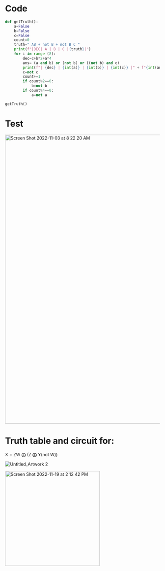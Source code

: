 # Code

```.py
def getTruth():
    a=False
    b=False
    c=False
    count=0
    truth=" AB + not B + not B C "
    print(f"|DEC| A | B | C |{truth}|")
    for i in range (8):
        dec=c+b*2+a*4
        ans= (a and b) or (not b) or ((not b) and c)
        print(f"| {dec} | {int(a)} | {int(b)} | {int(c)} |" + f"{int(ans)}".center(len(truth))+ "|")
        c=not c
        count+=1
        if count%2==0:
            b=not b
        if count%4==0:
            a=not a

getTruth()

```

# Test 
<img width="938" alt="Screen Shot 2022-11-03 at 8 22 20 AM" src="https://user-images.githubusercontent.com/100017195/199620576-99c6acae-8a8c-4a41-b770-0d31783f2365.png">

# Truth table and circuit for:
X = ZW ⨁ (Z ⨁ Y(not W)) 

![Untitled_Artwork 2](https://user-images.githubusercontent.com/100017195/202835026-562b9221-a439-40a7-a541-3c1ff816c700.jpg)

<img width="308" alt="Screen Shot 2022-11-19 at 2 12 42 PM" src="https://user-images.githubusercontent.com/100017195/202835482-ed34a0c6-cec5-4205-9acf-00597d4422bf.png">
